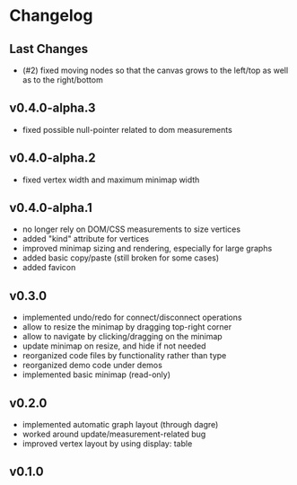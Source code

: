# Changelog

## Last Changes

- (#2) fixed moving nodes so that the canvas grows to the left/top as well as to the right/bottom


## v0.4.0-alpha.3

- fixed possible null-pointer related to dom measurements


## v0.4.0-alpha.2

- fixed vertex width and maximum minimap width


## v0.4.0-alpha.1

- no longer rely on DOM/CSS measurements to size vertices
- added "kind" attribute for vertices
- improved minimap sizing and rendering, especially for large graphs
- added basic copy/paste (still broken for some cases)
- added favicon


## v0.3.0

- implemented undo/redo for connect/disconnect operations
- allow to resize the minimap by dragging top-right corner
- allow to navigate by clicking/dragging on the minimap
- update minimap on resize, and hide if not needed
- reorganized code files by functionality rather than type
- reorganized demo code under demos
- implemented basic minimap (read-only)


## v0.2.0

- implemented automatic graph layout (through dagre)
- worked around update/measurement-related bug
- improved vertex layout by using display: table


## v0.1.0
